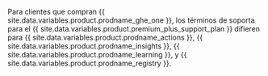 Para clientes que compran {{ site.data.variables.product.prodname_ghe_one }}, los términos de soporta para el {{ site.data.variables.product.premium_plus_support_plan }} difieren para {{ site.data.variables.product.prodname_actions }}, {{ site.data.variables.product.prodname_insights }}, {{ site.data.variables.product.prodname_learning }}, y {{ site.data.variables.product.prodname_registry }}.